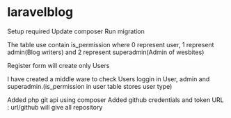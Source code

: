 # laravelblog

Setup required
Update composer
Run migration

The table use contain is_permission where 0 represent user, 1 represent admin(Blog writers) and 2 represent superadmin(Admin of wesbites)

Register form will create only Users

I have created a middle ware to check Users loggin in User, admin and superadmin.(is_permission in user table stores user type)

Added php git api using composer
Added github credentials and token
URL : url/github  will give all repository




